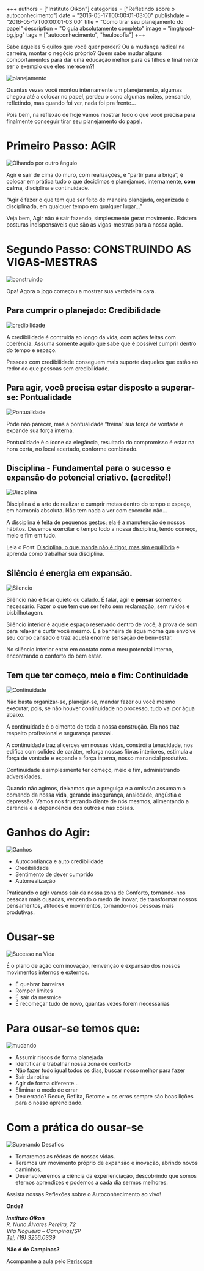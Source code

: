 +++
authors = ["Instituto Oikon"]
categories = ["Refletindo sobre o autoconhecimento"]
date = "2016-05-17T00:00:01-03:00"
publishdate = "2016-05-17T00:00:01-03:00"
title = "Como tirar seu planejamento do papel"
description = "O guia absolutamente completo"
image = "img/post-bg.jpg"
tags = ["autoconhecimento", "heulosofia"]
+++

Sabe aqueles 5 quilos que você quer perder? Ou a mudança radical na carreira, montar o negócio próprio? Quem sabe mudar alguns comportamentos para dar uma educação melhor para os filhos e finalmente ser o exemplo que eles merecem?!

![planejamento](https://s3-sa-east-1.amazonaws.com/blog.autoconexao.org.br/img/2016/05/planejamento.png)

Quantas vezes você montou internamente um planejamento, algumas chegou até a colocar no papel, perdeu o sono algumas noites, pensando, refletindo, mas quando foi ver, nada foi pra frente...

Pois bem, na reflexão de hoje vamos mostrar tudo o que você precisa para finalmente conseguir tirar seu planejamento do papel.

# Primeiro Passo: AGIR

![Olhando por outro ângulo](https://s3-sa-east-1.amazonaws.com/blog.autoconexao.org.br/img/2016/05/olhando-por-outro-angulo.jpg)

Agir é sair de cima do muro, com realizações, é “partir para a briga”, é colocar em prática tudo o que decidimos e planejamos, internamente, **com calma**, disciplina e continuidade.

“Agir é fazer o que tem que ser feito de maneira planejada, organizada e disciplinada, em qualquer tempo em qualquer lugar...”

Veja bem, Agir não é sair fazendo, simplesmente gerar movimento. Existem posturas indispensáveis que são as vigas-mestras para a nossa ação.

# Segundo Passo: CONSTRUINDO AS VIGAS-MESTRAS
![construindo](https://s3-sa-east-1.amazonaws.com/blog.autoconexao.org.br/img/2016/05/construindo.jpg)


Opa! Agora o jogo começou a mostrar sua verdadeira cara.

## Para cumprir o planejado: Credibilidade
![credibilidade](https://s3-sa-east-1.amazonaws.com/blog.autoconexao.org.br/img/2016/05/credibilidade.jpg	)

A credibilidade é contruida ao longo da vida, com ações feitas com coerência. Assuma somente aquilo que sabe que é possível cumprir dentro do tempo e espaço.

Pessoas com credibilidade conseguem mais suporte daqueles que estão ao redor do que pessoas sem credibilidade.

## Para agir, você precisa estar disposto a superar-se: Pontualidade

![Pontualidade](https://s3-sa-east-1.amazonaws.com/blog.autoconexao.org.br/img/2016/05/pontualidade.jpg)


Pode não parecer, mas a pontualidade “treina” sua força de vontade e expande sua força interna.

Pontualidade é o ícone da elegância, resultado do compromisso é estar na hora certa, no local acertado, conforme combinado.


## Disciplina - Fundamental para o sucesso e expansão do potencial criativo. (acredite!)
![Disciplina](https://s3-sa-east-1.amazonaws.com/blog.autoconexao.org.br/img/2016/05/formigas-trabalhando-juntas.jpg)

Disciplina é a arte de realizar e cumprir metas dentro do tempo e espaço, em harmonia absoluta. Não tem nada a ver com excercito não...

A disciplina é feita de pequenos gestos; ela é a manutenção de nossos hábitos. Devemos exercitar o tempo todo a nossa disciplina, tendo começo, meio e fim em tudo.

Leia o Post: [Disciplina, o que manda não é rigor, mas sim equilíbrio](http://blog.autoconexao.org.br/post/2016/05/disciplina/) e aprenda como trabalhar sua disciplina.

## Silêncio é energia em expansão.

![Silencio](https://s3-sa-east-1.amazonaws.com/blog.autoconexao.org.br/img/2016/05/silencio.jpg)

Silêncio não é ficar quieto ou calado. É falar, agir e **pensar** somente o necessário. Fazer o que tem que ser feito sem reclamação, sem ruídos e bisbilhotagem.

Silêncio interior é aquele espaço reservado dentro de você, à prova de som para relaxar e curtir você mesmo. É a banheira de água morna que envolve seu corpo cansado e traz aquela enorme sensação de bem-estar.

No silêncio interior entro em contato com o meu potencial interno, encontrando o conforto do bem estar.

## Tem que ter começo, meio e fim: Continuidade

![Continuidade](https://s3-sa-east-1.amazonaws.com/blog.autoconexao.org.br/img/2016/05/seguir-em-frente.jpg)

Não basta organizar-se, planejar-se, mandar fazer ou você mesmo executar, pois, se não houver continuidade no processo, tudo vai por água abaixo.

A continuidade é o cimento de toda a nossa construção. Ela nos traz respeito profissional e segurança pessoal.

A continuidade traz alicerces em nossas vidas, constrói a tenacidade, nos edifica com solidez de caráter, reforça nossas fibras interiores, estimula a força de vontade e expande a força interna, nosso manancial produtivo.

Continuidade é simplesmente ter começo, meio e fim, administrando adversidades.

Quando não agimos, deixamos que a preguiça e a omissão assumam o comando da nossa vida, gerando insegurança, ansiedade, angústia e depressão. Vamos nos frustrando diante de nós mesmos, alimentando a carência e a dependência dos outros e nas coisas.

# Ganhos do Agir:
![Ganhos](https://s3-sa-east-1.amazonaws.com/blog.autoconexao.org.br/img/2016/05/chefe-interna.jpg)

- Autoconfiança e auto credibilidade
- Credibilidade
- Sentimento de dever cumprido
- Autorrealização

Praticando o agir vamos sair da nossa zona de Conforto, tornando-nos pessoas mais ousadas, vencendo o medo de inovar, de transformar nossos pensamentos, atitudes e movimentos, tornando-nos pessoas mais produtivas.

# Ousar-se
![Sucesso na Vida](https://s3-sa-east-1.amazonaws.com/blog.autoconexao.org.br/img/2016/05/sucesso-na-vida.jpg)


É o plano de ação com inovação, reinvenção e expansão dos nossos movimentos internos e externos.
- É quebrar barreiras
- Romper limites
- É sair da mesmice
- É recomeçar tudo de novo, quantas vezes forem necessárias

# Para ousar-se temos que:
![mudando](https://s3-sa-east-1.amazonaws.com/blog.autoconexao.org.br/img/2016/05/mudando.jpg)

- Assumir riscos de forma planejada
- Identificar e trabalhar nossa zona de conforto
- Não fazer tudo igual todos os dias, buscar nosso melhor para fazer
- Sair da rotina
- Agir de forma diferente…
- Eliminar o medo de errar
- Deu errado? Recue, Reflita, Retome = os erros sempre são boas lições para o nosso aprendizado.

# Com a prática do ousar-se
![Superando Desafios](https://s3-sa-east-1.amazonaws.com/blog.autoconexao.org.br/img/2016/05/superando-desafio.jpg)

- Tomaremos as rédeas de nossas vidas.
- Teremos um movimento próprio de expansão e inovação, abrindo novos caminhos.
- Desenvolveremos a ciência da experienciação, descobrindo que somos eternos aprendizes e podemos a cada dia sermos melhores.


Assista nossas Reflexões sobre o Autoconhecimento ao vivo!

**Onde?**

<address>
  <strong>Instituto Oikon</strong><br>
  R. Nuno Álvares Pereira, 72<br>
  Vila Nogueira – Campinas/SP<br>
  <abbr title="Phone">Tel:</abbr> (19) 3256.0339
</address>


**Não é de Campinas?**

Acompanhe a aula pelo [Periscope][a41c6f3b]

  [a41c6f3b]: https://www.periscope.tv/ "Periscope"
